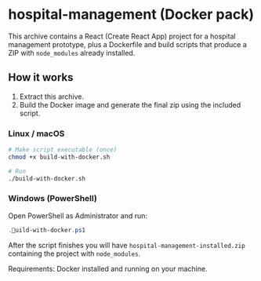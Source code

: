 # hospital-management (Docker pack)

This archive contains a React (Create React App) project for a hospital management prototype,
plus a Dockerfile and build scripts that produce a ZIP with `node_modules` already installed.

## How it works

1. Extract this archive.
2. Build the Docker image and generate the final zip using the included script.

### Linux / macOS

```bash
# Make script executable (once)
chmod +x build-with-docker.sh

# Run
./build-with-docker.sh
```

### Windows (PowerShell)

Open PowerShell as Administrator and run:

```powershell
.uild-with-docker.ps1
```

After the script finishes you will have `hospital-management-installed.zip` containing the project with `node_modules`.

Requirements: Docker installed and running on your machine.

